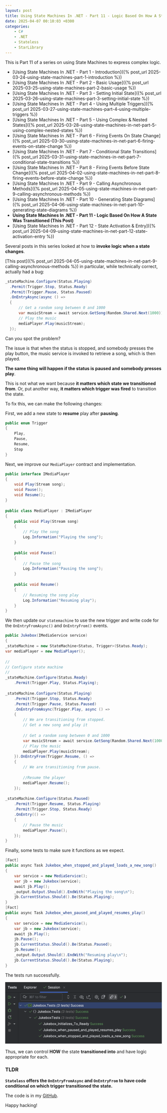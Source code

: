 ```yaml
---
layout: post
title: Using State Machines In .NET - Part 11 - Logic Based On How A State Was Transitioned
date: 2025-04-07 00:10:03 +0300
categories:
    - C#
    - .NET
    - Stateless
    - StarLibrary
---
```


This is Part 11 of a series on using State Machines to express complex logic.

- [Using State Machines In .NET  - Part 1 - Introduction]({% post_url 2025-03-24-using-state-machines-part-1-introduction %})
- [Using State Machines In .NET  - Part 2 - Basic Usage]({% post_url 2025-03-25-using-state-machines-part-2-basic-usage %})
- [Using State Machines In .NET  - Part 3 - Setting Initial State]({% post_url 2025-03-26-using-state-machines-part-3-setting-initial-state %})
- [Using State Machines In .NET  - Part 4 - Using Multiple Triggers]({% post_url 2025-03-27-using-state-machines-part-4-using-multiple-triggers %})
- [Using State Machines In .NET - Part 5 - Using Complex & Nested States]({% post_url 2025-03-28-using-state-machines-in-net-part-5-using-complex-nested-states %})
- [Using State Machines In .NET - Part 6 - Firing Events On State Change]({% post_url 2025-03-30-using-state-machines-in-net-part-6-firing-events-on-state-change %})
- [Using State Machines In .NET - Part 7 - Conditional State Transitions]({% post_url 2025-03-31-using-state-machines-in-net-part-7-conditional-state-transitions %})
- [Using State Machines In .NET - Part 8 - Firing Events Before State Change]({% post_url 2025-04-02-using-state-machines-in-net-part-8-firing-events-before-state-change %})
- [Using State Machines In .NET - Part 9 - Calling Asynchronous Methods]({% post_url 2025-04-05-using-state-machines-in-net-part-9-calling-asynchronous-methods %})
- [Using State Machines In .NET - Part 10 - Generating State Diagrams]({% post_url 2025-04-06-using-state-machines-in-net-part-10-generating-state-diagrams %})
- **Using State Machines In .NET - Part 11 - Logic Based On How A State Was Transitioned (This Post)**
- [Using State Machines In .NET - Part 12 - State Activation & Entry]({% post_url 2025-04-09-using-state-machines-in-net-part-12-state-activation-entry %})

Several posts in this series looked at how to **invoke logic when a state changes**.

[This post]({% post_url 2025-04-05-using-state-machines-in-net-part-9-calling-asynchronous-methods %}) in particular, while technically correct, actually had a bug:

```c#
_stateMachine.Configure(Status.Playing)
  .Permit(Trigger.Stop, Status.Ready)
  .Permit(Trigger.Pause, Status.Paused)
  .OnEntryAsync(async () =>
  {
      // Get a random song between 0 and 1000
      var musicStream = await service.GetSong(Random.Shared.Next(1000));
      // Play the music
      mediaPlayer.Play(musicStream);
  });
```

Can you spot the problem?

The issue is that when the status is stopped, and somebody presses the play button, the music service is invoked to retrieve a song, which is then played.

**The same thing will happen if the status is paused and somebody presses play**.

This is not what we want because **it matters which state we transitioned from**. Or, put another way, **it matters which trigger was fired** to transition the state.

To fix this, we can make the following changes:

First, we add a new state to **resume** play after **pausing**.

```c#
public enum Trigger
{
    Play,
    Pause,
    Resume,
    Stop
}
```

Next, we improve our `MediaPlayer` contract and implementation.

```c#
public interface IMediaPlayer
{
    void Play(Stream song);
    void Pause();
    void Resume();
}

public class MediaPlayer : IMediaPlayer
{
    public void Play(Stream song)
    {
        // Play the song 
        Log.Information("Playing the song");
    }

    public void Pause()
    {
        // Pause the song
        Log.Information("Pausing the song");
    }

    public void Resume()
    {
        // Resuming the song play
        Log.Information("Resuming play");
    }
}
```

We then update our `statemachine` to use the new trigger and write code for the `OnEntryFromAsync()` and `OnEntryFrom()` events.

```c#
public Jukebox(IMediaService service)
{
_stateMachine = new StateMachine<Status, Trigger>(Status.Ready);
var mediaPlayer = new MediaPlayer();

//
// Configure state machine
//
_stateMachine.Configure(Status.Ready)
    .Permit(Trigger.Play, Status.Playing);

_stateMachine.Configure(Status.Playing)
    .Permit(Trigger.Stop, Status.Ready)
    .Permit(Trigger.Pause, Status.Paused)
    .OnEntryFromAsync(Trigger.Play, async () =>
    {
        // We are transitioning from stopped.
        // Get a new song and play it

        // Get a random song between 0 and 1000
        var musicStream = await service.GetSong(Random.Shared.Next(1000));
        // Play the music
        mediaPlayer.Play(musicStream);
    }).OnEntryFrom(Trigger.Resume, () =>
    {
        // We are transitioning from pause.

        //Resume the player
        mediaPlayer.Resume();
    });

_stateMachine.Configure(Status.Paused)
    .Permit(Trigger.Resume, Status.Playing)
    .Permit(Trigger.Stop, Status.Ready)
    .OnEntry(() =>
    {
        // Pause the music
        mediaPlayer.Pause();
    });
}
```

Finally, some tests to make sure it functions as we expect.

```c#
[Fact]
public async Task Jukebox_when_stopped_and_played_loads_a_new_song()
{
    var service = new MediaService();
    var jb = new Jukebox(service);
    await jb.Play();
    _output.Output.Should().EndWith("Playing the song\n");
    jb.CurrentStatus.Should().Be(Status.Playing);
}
[Fact]
public async Task Jukebox_when_paused_and_played_resumes_play()
{
    var service = new MediaService();
    var jb = new Jukebox(service);
    await jb.Play();
    jb.Pause();
    jb.CurrentStatus.Should().Be(Status.Paused);
    jb.Resume();
    _output.Output.Should().EndWith("Resuming play\n");
    jb.CurrentStatus.Should().Be(Status.Playing);
}
```

The tests run successfully.

![](../images/2025/04/OnEntryFromTests.png)

Thus, we can control **HOW** the state **transitioned into** and have logic appropriate for each.

### TLDR

**`Stateless` offers the `OnEntryFromAsync` and `OnEntryFrom` to have code conditional on which trigger transitioned the state.**

The code is in my [GitHub](https://github.com/conradakunga/BlogCode/tree/master/2025-04-07%20-%20State%20Machines%20Part%2011).

Happy hacking!
